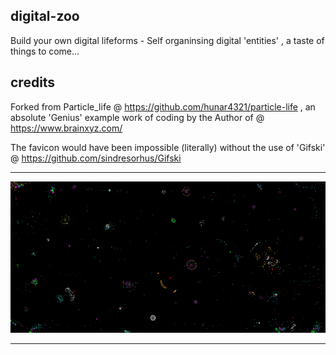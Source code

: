 ## digital-zoo

Build your own digital lifeforms - Self organinsing digital 'entities' , a taste of things to come...

## credits

Forked from Particle_life @  https://github.com/hunar4321/particle-life , an absolute 'Genius' example work of coding by the Author of @ https://www.brainxyz.com/

The favicon would have been impossible (literally) without the use of 'Gifski' @  https://github.com/sindresorhus/Gifski
****************************************************************************************************************************************************************************

![digital-zoo](favicon.gif)  

*****************************************************************************************************************************************************************************
## 
                                                                                                                                                                                
                                                                                                                                                                                    
                                                                                                                                                                                    
                                                                                                                                                                           

